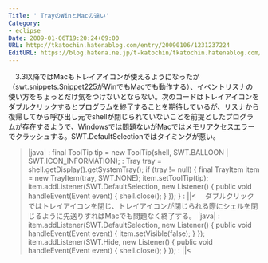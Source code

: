 ```yaml
---
Title: ' TrayのWinとMacの違い'
Category:
- eclipse
Date: 2009-01-06T19:20:24+09:00
URL: http://tkatochin.hatenablog.com/entry/20090106/1231237224
EditURL: https://blog.hatena.ne.jp/t-katochin/tkatochin.hatenablog.com/atom/entry/6653586347154754322
---
```


　3.3以降ではMacもトレイアイコンが使えるようになったが（swt.snippets.Snippet225がWinでもMacでも動作する）、イベントリスナの使い方をちょっとだけ気をつけないとならない。次のコードはトレイアイコンをダブルクリックするとプログラムを終了することを期待しているが、リスナから復帰してから呼び出し元でshellが閉じられていないことを前提としたプログラムが存在するようで、Windowsでは問題ないがMacではメモリアクセスエラーでクラッシュする。SWT.DefaultSelectionではタイミングが悪い。
>|java|
    :
  final ToolTip tip = new ToolTip(shell, SWT.BALLOON | SWT.ICON_INFORMATION);
    :
  Tray tray = shell.getDisplay().getSystemTray();
  if (tray != null) {
    final TrayItem item = new TrayItem(tray, SWT.NONE);
    item.setToolTip(tip);
    item.addListener(SWT.DefaultSelection, new Listener() {
        public void handleEvent(Event event) {
          shell.close();
        }
      });
  }
    :
||<
　ダブルクリックではトレイアイコンを閉じ、トレイアイコンが閉じられる際にシェルを閉じるように先送りすればMacでも問題なく終了する。
>|java|
    :
    item.addListener(SWT.DefaultSelection, new Listener() {
        public void handleEvent(Event event) {
          item.setVisible(false);
        }
      });
    item.addListener(SWT.Hide, new Listener() {
        public void handleEvent(Event event) {
          shell.close();
        }
      });
    :
||<
